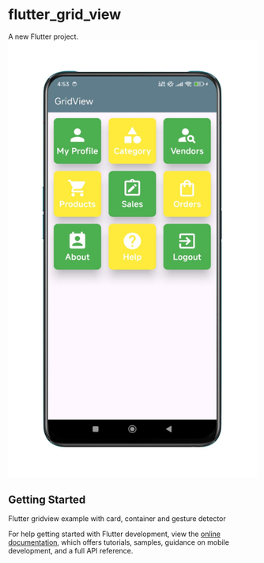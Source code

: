 # flutter_grid_view

A new Flutter project.
![screenshot](assets/images/screenshot.jpeg)

## Getting Started

Flutter gridview example with card, container and gesture detector



For help getting started with Flutter development, view the
[online documentation](https://docs.flutter.dev/), which offers tutorials,
samples, guidance on mobile development, and a full API reference.

